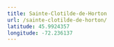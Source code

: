 ```yaml
---
title: Sainte-Clotilde-de-Horton
url: /sainte-clotilde-de-horton/
latitude: 45.9924357
longitude: -72.236137
---
```

